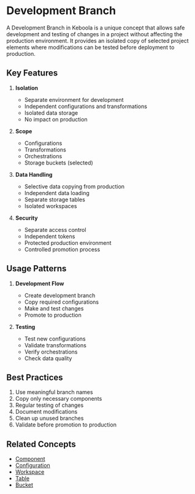 # Development Branch

A Development Branch in Keboola is a unique concept that allows safe development and testing of changes in a project without affecting the production environment. It provides an isolated copy of selected project elements where modifications can be tested before deployment to production.

## Key Features

1. **Isolation**
   - Separate environment for development
   - Independent configurations and transformations
   - Isolated data storage
   - No impact on production

2. **Scope**
   - Configurations
   - Transformations
   - Orchestrations
   - Storage buckets (selected)

3. **Data Handling**
   - Selective data copying from production
   - Independent data loading
   - Separate storage tables
   - Isolated workspaces

4. **Security**
   - Separate access control
   - Independent tokens
   - Protected production environment
   - Controlled promotion process

## Usage Patterns

1. **Development Flow**
   - Create development branch
   - Copy required configurations
   - Make and test changes
   - Promote to production

2. **Testing**
   - Test new configurations
   - Validate transformations
   - Verify orchestrations
   - Check data quality

## Best Practices

1. Use meaningful branch names
2. Copy only necessary components
3. Regular testing of changes
4. Document modifications
5. Clean up unused branches
6. Validate before promotion to production

## Related Concepts
- [Component](./component.md)
- [Configuration](./configuration.md)
- [Workspace](./workspace.md)
- [Table](./table.md)
- [Bucket](./bucket.md)
